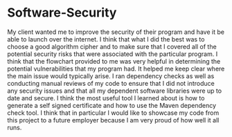 # Software-Security
My client wanted me to improve the security of their program and have it be able to launch over the internet. I think that what I did the best was to choose a good algorithm cipher and to make sure that I covered all of the potential security risks that were associated with the particular program. I think that the flowchart provided to me was very helpful in determining the potential vulnerabilities that my program had. It helped me keep clear where the main issue would typically arise. I ran dependency checks as well as conducting manual reviews of my code to ensure that I did not introduce any security issues and that all my dependent software libraries were up to date and secure. I think the most useful tool I learned about is how to generate a self signed certificate and how to use the Maven dependency check tool. I think that in particular I would like to showcase my code from this project to a future employer because I am very proud of how well it all runs.
